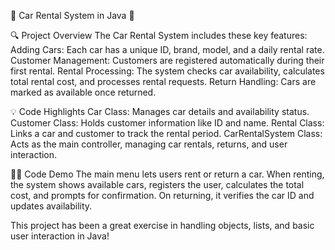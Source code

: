 🚗 Car Rental System in Java 🚗


🔍 Project Overview
The Car Rental System includes these key features:
Adding Cars: Each car has a unique ID, brand, model, and a daily rental rate.
Customer Management: Customers are registered automatically during their first rental.
Rental Processing: The system checks car availability, calculates total rental cost, and processes rental requests.
Return Handling: Cars are marked as available once returned.


💡 Code Highlights
Car Class: Manages car details and availability status.
Customer Class: Holds customer information like ID and name.
Rental Class: Links a car and customer to track the rental period.
CarRentalSystem Class: Acts as the main controller, managing car rentals, returns, and user interaction.


👨‍💻 Code Demo
The main menu lets users rent or return a car. When renting, the system shows available cars, registers the user, calculates the total cost, and prompts for confirmation. On returning, it verifies the car ID and updates availability.

This project has been a great exercise in handling objects, lists, and basic user interaction in Java!
